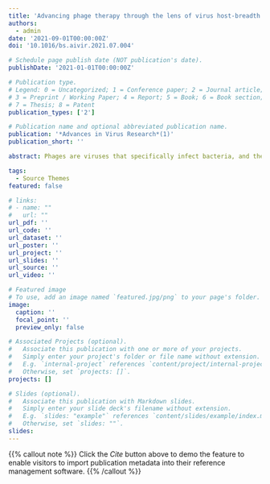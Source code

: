 ```yaml
---
title: 'Advancing phage therapy through the lens of virus host-breadth and emergence potential'
authors:
  - admin
date: '2021-09-01T00:00:00Z'
doi: '10.1016/bs.aivir.2021.07.004'

# Schedule page publish date (NOT publication's date).
publishDate: '2021-01-01T00:00:00Z'

# Publication type.
# Legend: 0 = Uncategorized; 1 = Conference paper; 2 = Journal article;
# 3 = Preprint / Working Paper; 4 = Report; 5 = Book; 6 = Book section;
# 7 = Thesis; 8 = Patent
publication_types: ['2']

# Publication name and optional abbreviated publication name.
publication: '*Advances in Virus Research*(1)'
publication_short: ''

abstract: Phages are viruses that specifically infect bacteria, and their biodiversity contributes to historical and current development of phage therapy to treat myriad bacterial infections. Phage therapy holds promise as an alternative to failing chemical antibiotics, but there are benefits and costs of this technology. Here, we review the rich history of phage therapy, highlighting reasons (often political) why it was widely rejected by Western medicine until recently. One longstanding idea involves mixing different phages together in cocktails, to increase the probability of killing target pathogenic bacteria without pre-screening for phage susceptibility. By challenging 30 lytic phages to infect 14 strains of the bacteria *Pseudomonas aeruginosa*, we showed that some phages were “generalists” with broad host-ranges, emphasizing that extreme host-specificity of phages was not necessarily a liability. Using a “greedy algorithm” analysis, we identified the best cocktail mixture of phages to achieve broad bacteria killing. Additionally, we review how virus host-range can evolve and connect lessons learned from virus emergence—including contributions of elevated virus mutation rates in promoting emergence and virus evolutionary transitions from specialized to generalized host-use—as cautionary tales for avoiding risk of “off-target” phage emergence on commensal bacteria in microbiomes. Throughout, we highlight how fundamental understanding of virus ecology and evolution is vital for developing phage therapy; heeding these principles should help in designing therapeutic strategies that do not recapitulate consequences of virus selection to emerge on novel hosts.

tags:
  - Source Themes
featured: false

# links:
# - name: ""
#   url: ""
url_pdf: ''
url_code: ''
url_dataset: ''
url_poster: ''
url_project: ''
url_slides: ''
url_source: ''
url_video: ''

# Featured image
# To use, add an image named `featured.jpg/png` to your page's folder.
image:
  caption: ''
  focal_point: ''
  preview_only: false

# Associated Projects (optional).
#   Associate this publication with one or more of your projects.
#   Simply enter your project's folder or file name without extension.
#   E.g. `internal-project` references `content/project/internal-project/index.md`.
#   Otherwise, set `projects: []`.
projects: []

# Slides (optional).
#   Associate this publication with Markdown slides.
#   Simply enter your slide deck's filename without extension.
#   E.g. `slides: "example"` references `content/slides/example/index.md`.
#   Otherwise, set `slides: ""`.
slides:
---
```


{{% callout note %}}
Click the _Cite_ button above to demo the feature to enable visitors to import publication metadata into their reference management software.
{{% /callout %}}